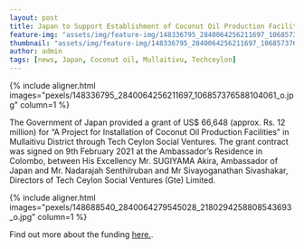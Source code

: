```yaml
---
layout: post
title: Japan to Support Establishment of Coconut Oil Production Facilities in Mullaitivu District
feature-img: "assets/img/feature-img/148336795_2840064256211697_106857376588104061_o.jpg"
thumbnail: "assets/img/feature-img/148336795_2840064256211697_106857376588104061_o.jpg"
author: admin
tags: [news, Japan, Coconut oil, Mullaitivu, Techceylon]
---
```


{% include aligner.html images="pexels/148336795_2840064256211697_106857376588104061_o.jpg" column=1 %}

The Government of Japan provided a grant of US$ 66,648 (approx. Rs. 12 million) for “A  Project for Installation of Coconut Oil Production Facilities” in Mullaitivu District through Tech Ceylon Social Ventures. The grant contract was signed on 9th February 2021 at the Ambassador’s Residence in Colombo, between His Excellency Mr. SUGIYAMA Akira, Ambassador of Japan and Mr. Nadarajah Senthilruban and Mr Sivayoganathan Sivashakar, Directors of Tech Ceylon Social Ventures (Gte) Limited. 

{% include aligner.html images="pexels/148688540_2840064279545028_2180294258808543693_o.jpg" column=1 %}

Find out more about the funding [here.](https://www.lk.emb-japan.go.jp/itprtop_en/00_000969_00016.html).